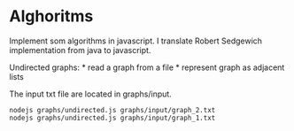 # Alghoritms

Implement som algorithms in javascript. I translate Robert Sedgewich implementation from java to javascript. 

Undirected graphs: 
    * read a graph from a file 
    * represent graph as adjacent lists

The input txt file are located in graphs/input. 
```
nodejs graphs/undirected.js graphs/input/graph_2.txt
nodejs graphs/undirected.js graphs/input/graph_1.txt
```
